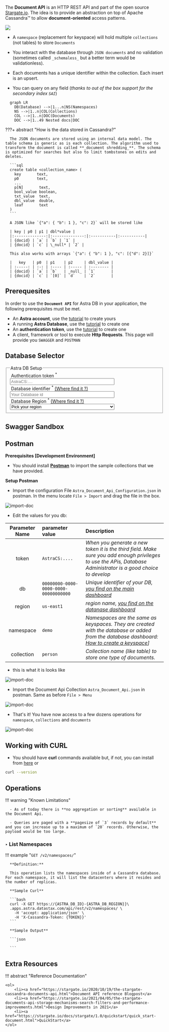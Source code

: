 <link rel="stylesheet" href="https://maxcdn.bootstrapcdn.com/font-awesome/4.6.1/css/font-awesome.min.css">
<link rel="stylesheet" type="text/css" href="../../../../assets/stylesheets/formbase.min.css">

<link rel="stylesheet" type="text/css" href="https://unpkg.com/swagger-ui-dist@3.25.1/swagger-ui.css">
<script src="https://unpkg.com/swagger-ui-dist@3.25.1/swagger-ui-standalone-preset.js"></script>
<script src="https://unpkg.com/swagger-ui-dist@3.25.1/swagger-ui-bundle.js"></script>
<script src="../../../../assets/javascripts/swagger-sandbox.js"></script>

The **Document API** is an HTTP REST API and part of the open source [Stargate.io](https://stargate.io/). The idea is to provide an abstraction on top of Apache Cassandra™ to allow **document-oriented** access patterns.

<img src="../../../../img/stargate-api-doc/architecture.png" />

- A `namespace` (replacement for keyspace) will hold multiple `collections` (not tables) to store `Documents`

- You interact with the database through `JSON documents` and no validation (sometimes called `_schemaless_` but a better term would be validationless).

- Each documents has a unique identifier within the collection. Each insert is an upsert.

- You can query on any field (_thanks to out of the box support for the secondary index `SAI`_)

```mermaid
  graph LR
    DB(Database) -->|1...n|NS(Namespaces)
    NS -->|1..n|COL(Collections)
    COL -->|1..n|DOC(Documents)
    DOC -->|1..49 Nested docs|DOC
```

???+ abstract "How is the data stored in Cassandra?"

      The JSON documents are stored using an internal data model. The table schema is generic as is each collection. The algorithm used to transform the document is called **_document shredding_**. The schema is optimized for searches but also to limit tombstones on edits and deletes.

      ```sql
      create table <collection_name> (
        key       text,
        p0        text,
        ...
        p[N]       text,
        bool_value boolean,
        txt_value  text,
        dbl_value  double,
        leaf       text
      )
      ```

      A JSON like `{"a": { "b": 1 }, "c": 2}` will be stored like

      | key | p0 | p1 | dbl*value |
      |:--------------:|:--------------:|:-----------|:-----------|
      | {docid} | `a` | `b` | `1` |
      | {docid} | `c` | \_null* | `2` |

      This also works with arrays `{"a": { "b": 1 }, "c": [{"d": 2}]}`

      |   key   | p0  | p1    | p2     | dbl_value |
      | :-----: | :-: | :---- | :----- | :-------- |
      | {docid} | `a` | `b`   | _null_ | `1`       |
      | {docid} | `c` | `[0]` | `d`    | `2`       |

## Prerequesites

In order to use the **`Document API`** for Astra DB in your application, the following prerequisites must be met.

- An **Astra account**, use the [tutorial](http://astra.datastax.com/) to create yours
- A running **Astra Database**, use the [tutorial](https://github.com/datastaxdevs/awesome-astra/wiki/Create-an-AstraDB-Instance) to create one
- An **authentication token**, use the [tutorial](https://github.com/datastaxdevs/awesome-astra/wiki/Create-an-Astra-Token) to create one
- A client, framework or tool to execute **Http Requests**. This page will provide you `SWAGGER` and `POSTMAN`

## Database Selector

<fieldset>
<legend>Astra DB Setup</legend>
<label class="label" for="astra_token"><i class="fa fa-key"></i> &nbsp;Authentication token&nbsp;<sup>*</sup></label>
<span id="astra_token_errors" style="color:red;font-style:italic;"></span>
<br/>
<input class="input" id="astra_token" name="astra_token" type="text" placeholder="AstraCS:...." style="width:70%">

<!-- Waiting for the Devops API to Allow CORS
<input type="submit"
       class="md-button button-primary float-right" value="Lookup Databases"
       onclick="dbSelectorListDatabases(document.getElementById('astra_token').value)" />
-->

<div id="block_astra_db">
  <label class="label" for="astra_db"><i class="fa fa-database"></i> &nbsp;Database identifier&nbsp;<sup>*</sup> <a href="/pages/astra/faq/#where-should-i-find-a-database-identifier">(Where find it ?)</a></label>
  <span id="astra_db_errors" style="color:red;font-style:italic;"></span>
  <br/>
  <input class="input" id="astra_db" name="astra_token" type="text" placeholder="Your Database id" style="width:70%">
</div>

<div id="block_astra_region">
  <label class="label" for="astra_region"><i class="fa fa-map"></i> &nbsp;Database Region&nbsp;<sup>*</sup>  <a href="/pages/astra/faq/#where-should-i-find-a-database-region-name">(Where find it ?)</a></label>
   <span id="astra_region_errors" style="color:red;font-style:italic;"></span>
  <br/>
  <select class="select" id="astra_region" 
    name="astra_region" style="width:70%" 
    onchange="dbSelectorShowKeyspaces(
      document.getElementById('astra_token').value, 
      document.getElementById('astra_db').value, 
      document.getElementById('astra_region').value)">
    <option selected disabled>Pick your region</option>
    <optgroup label="Google Cloud Platform">
      <option value="asia-south1">(GCP) asia-south1</option>
      <option value="europe-west1">(GCP) europe-west1</option>
      <option value="europe-west2">(GCP) europe-west2 </option>
      <option value="northamerica-northeast1">(GCP) northamerica-northeast1</option>
      <option value="southamerica-east1">(GCP) southamerica-east1</option>
      <option value="us-central1">(GCP) us-central1</option>
      <option value="us-east1">(GCP) us-east1</option>
      <option value="us-east4">(GCP) us-east4</option>
      <option value="us-west1">(GCP) us-west1</option>
    </optgroup>
    <optgroup label="AWS">
      <option value="ap-southeast-1">(AWS) ap-southeast-1</option>
      <option value="eu-central-1">(AWS) eu-central-1</option>
      <option value="eu-west-1">(AWS) eu-west-1</option>
      <option value="us-east-1">(AWS) us-east-1</option>
      <option value="us-east-2">(AWS) us-east-2</option>
      <option value="us-west-2">(AWS) us-west-2</option>
    </optgroup>
    <optgroup label="Azure">
      <option value="northeurope">(Azure) northeurope</option>
      <option value="westeurope">(Azure) westeurope</option>
      <option value="eastus">(Azure) eastus</option>
      <option value="eastus2">(Azure) eastus2</option>
      <option value="southcentralus">(Azure) southcentralus</option>
      <option value="westus2">(Azure) westus2</option>
      <option value="canadacentral">(Azure) canadacentral</option>
      <option value="brazilsouth">(Azure) brazilsouth</option>
      <option value="centralindia">(Azure) centralindia</option>
      <option value="australiaeast">(Azure) australiaeast</option>
    </optgroup>
  </select>
</div>

<div id="dbselector_errors" style="color:red;font-style:italic;"></div>

<div id="block_astra_namespace" >
</div>

</fieldset>

## Swagger Sandbox

<div id="swagger-ui"></div>

<script>

function setupSwagger() {
  window.ui = SwaggerUIBundle({
    url: "../swagger-api-document.json",
    dom_id: '#swagger-ui',
    presets: [
      SwaggerUIBundle.presets.apis,
      SwaggerUIStandalonePreset
    ],
    plugins: [
      UrlMutatorPlugin
    ],
    layout: "StandaloneLayout",
    onComplete: () => {
       dbSelectorBuildStargateEndpoint('ASTRA_DB_ID', 'ASTRA_DB_REGION')
    } 
  });
  document.querySelector(".topbar").hidden=true;
  // Add the populate field function Hook.
  setTimeout(hookSwagger, 100);
}

window.onload = setupSwagger;
  
</script>

## Postman

**Prerequisites [Development Environment]**

- You should install **[Postman](https://www.postman.com/downloads/)** to import the sample collections that we have provided.

**Setup Postman**

- Import the configuration File `Astra_Document_Api_Configuration.json` in postman. In the menu locate `File > Import` and drag the file in the box.

![import-doc](https://github.com/datastaxdevs/awesome-astra/blob/main/postman/docapi-conf-import.png?raw=true)

- Edit the values for you db:

| Parameter Name | parameter value                       | Description                                                                                                                                                                                                                                       |
| :------------: | :------------------------------------ | :------------------------------------------------------------------------------------------------------------------------------------------------------------------------------------------------------------------------------------------------ |
|     token      | `AstraCS:....`                        | _When you generate a new token it is the third field. Make sure you add enough privileges to use the APis, Database Administrator is a good choice to develop_                                                                                    |
|       db       | `00000000-0000-0000-0000-00000000000` | _Unique identifier of your DB, [you find on the main dashboard](https://github.com/datastaxdevs/awesome-astra/wiki/Astra-FAQ#where-should-i-find-a-database-identifier-)_                                                                         |
|     region     | `us-east1`                            | _region name, [you find on the datanase dashboard](https://github.com/datastaxdevs/awesome-astra/wiki/Astra-FAQ#where-should-i-find-a-database-region-name-)_                                                                                     |
|   namespace    | `demo`                                | _Namespaces are the same as keyspaces. They are created with the database or added from the database dashboard: [How to create a keyspace](https://github.com/datastaxdevs/awesome-astra/wiki/Astra-FAQ#how-to-create-a-namespace-or-keyspace-)]_ |
|   collection   | `person`                              | _Collection name (like table) to store one type of documents._                                                                                                                                                                                    |

- this is what it is looks like

![import-doc](https://github.com/datastaxdevs/awesome-astra/blob/main/postman/docapi-conf-edit.png?raw=true)

- Import the Document Api Collection `Astra_Document_Api.json` in postman. Same as before `File > Menu`

![import-doc](https://github.com/datastaxdevs/awesome-astra/blob/main/postman/docapi-import.png?raw=true)

- That's it! You have now access to a few dozens operations for `namespace`, `collections` and `documents`

![import-doc](https://github.com/datastaxdevs/awesome-astra/blob/main/postman/docapi-resources.png?raw=true)

## Working with CURL

- You should have **curl** commands available but, if not, you can install from [here](https://curl.se/download.html) or

```bash
curl --version
```

## Operations

!!! warning "Known Limitations"

      - As of today there is **no aggregation or sorting** available in the Document Api.

      - Queries are paged with a **pagesize of `3` records by default** and you can increase up to a maximum of `20` records. Otherwise, the payload would be too large.

### ‣ List Namespaces

!!! example "`GET /v2/namespaces/`"

      **Definition:**

      This operation lists the namespaces inside of a Cassandra database. For each namespace, it will list the datacenters where it resides and the number of replicas.

      **Sample Curl**

      ```bash
      curl -X GET https://{ASTRA_DB_ID}-{ASTRA_DB_REGION}}\
      .apps.astra.datastax.com/api/rest/v2/namespaces/ \
        -H 'accept: application/json' \
        -H 'X-Cassandra-Token: {TOKEN}}'
      ```

      **Sample Output**

      ```json

      ```

## Extra Resources

!!! abstract "Reference Documentation"

    <ol>
        <li><a href="https://stargate.io/2020/10/19/the-stargate-cassandra-documents-api.html">Document API reference Blogpost</a>
        <li><a href="https://stargate.io/2021/04/05/the-stargate-documents-api-storage-mechanisms-search-filters-and-performance-improvements.html">Design Improvements in 2021</a>
        <li><a href="https://stargate.io/docs/stargate/1.0/quickstart/quick_start-document.html">QuickStart</a>
    </ol>
